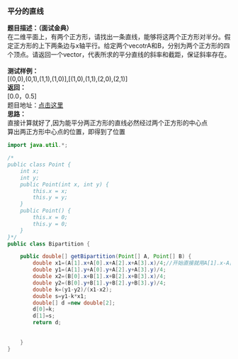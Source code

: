 <a name="SZpdO"></a>
### 平分的直线
**题目描述：（面试金典）**<br />在二维平面上，有两个正方形，请找出一条直线，能够将这两个正方形对半分。假定正方形的上下两条边与x轴平行。给定两个vecotrA和B，分别为两个正方形的四个顶点。请返回一个vector，代表所求的平分直线的斜率和截距，保证斜率存在。<br />
<br />**测试样例：**<br />[(0,0),(0,1),(1,1),(1,0)],[(1,0),(1,1),(2,0),(2,1)]<br />**返回：**<br />[0.0，0.5]<br />题目地址：[点击这里](https://www.nowcoder.com/practice/e51af77572f74a5fa069b4d5a3a0953e?tpId=8&tqId=11029&tPage=2&rp=2&ru=/ta/cracking-the-coding-interview&qru=/ta/cracking-the-coding-interview/question-ranking)<br />**思路：**<br />直接计算就好了,因为能平分两正方形的直线必然经过两个正方形的中心点<br />算出两正方形中心点的位置，即得到了位置
```java
import java.util.*;

/*
public class Point {
    int x;
    int y;
    public Point(int x, int y) {
        this.x = x;
        this.y = y;
    }
    public Point() {
        this.x = 0;
        this.y = 0;
    }
}*/
public class Bipartition {

    public double[] getBipartition(Point[] A, Point[] B) {
        double x1=(A[1].x+A[0].x+A[2].x+A[3].x)/4;//开始直接就用A[1].x-A[0].x 结果到了测试的时候才发现顺序会变就找到了这种方法
        double y1=(A[1].y+A[0].y+A[2].y+A[3].y)/4;
        double x2=(B[0].x+B[1].x+B[2].x+B[3].x)/4;
        double y2=(B[0].y+B[1].y+B[2].y+B[3].y)/4;
        double k=(y1-y2)/(x1-x2);
        double s=y1-k*x1;
        double[] d =new double[2];
        d[0]=k;
        d[1]=s;
        return d;
         
         
    }
}
```
